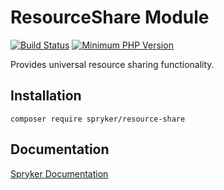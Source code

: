 # ResourceShare Module
[![Build Status](https://travis-ci.org/spryker/resource-share.svg)](https://travis-ci.org/spryker/resource-share)
[![Minimum PHP Version](https://img.shields.io/badge/php-%3E%3D%207.3-8892BF.svg)](https://php.net/)

Provides universal resource sharing functionality.

## Installation

```
composer require spryker/resource-share
```

## Documentation

[Spryker Documentation](https://documentation.spryker.com/module_guide/overview.htm)
